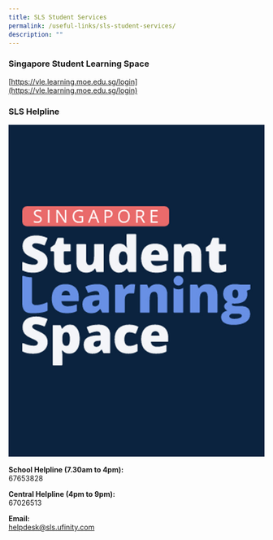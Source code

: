 ```yaml
---
title: SLS Student Services
permalink: /useful-links/sls-student-services/
description: ""
---
```

### Singapore Student Learning Space
[https://vle.learning.moe.edu.sg/login](https://vle.learning.moe.edu.sg/login)


### SLS Helpline

![](/images/SLS_Helpline.jpg)

**School Helpline (7.30am to 4pm):**  
67653828  
  
**Central Helpline (4pm to 9pm):**  
67026513  
  
**Email:**  
[helpdesk@sls.ufinity.com](mailto:helpdesk@sls.ufinity.com)
